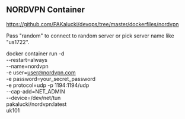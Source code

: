 ## NORDVPN Container
https://github.com/PAKalucki/devops/tree/master/dockerfiles/nordvpn

Pass "random" to connect to random server or pick server name like "us1722".

docker container run -d \
--restart=always \
--name=nordvpn \
-e user=user@nordvpn.com \
-e password=your_secret_password \
-e protocol=udp
-p 1194:1194/udp \
--cap-add=NET_ADMIN \
--device=/dev/net/tun \
pakalucki/nordvpn:latest \
uk101

